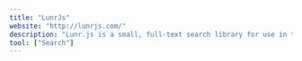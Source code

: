 ```yaml
---
title: "LunrJs"
website: "http://lunrjs.com/"
description: "Lunr.js is a small, full-text search library for use in the browse."
tool: ["Search"]
---
```

